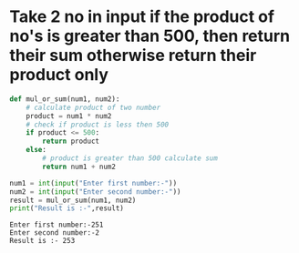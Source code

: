 # Take 2 no in input if the product of no's is greater than 500, then return their sum otherwise return their product only


```python
def mul_or_sum(num1, num2):
    # calculate product of two number
    product = num1 * num2
    # check if product is less then 500
    if product <= 500:
        return product
    else:
        # product is greater than 500 calculate sum
        return num1 + num2

num1 = int(input("Enter first number:-"))
num2 = int(input("Enter second number:-"))
result = mul_or_sum(num1, num2)
print("Result is :-",result) 
```

    Enter first number:-251
    Enter second number:-2
    Result is :- 253
    
